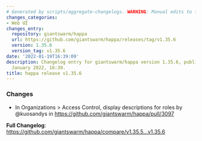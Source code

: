 ```yaml
---
# Generated by scripts/aggregate-changelogs. WARNING: Manual edits to this files will be overwritten.
changes_categories:
- Web UI
changes_entry:
  repository: giantswarm/happa
  url: https://github.com/giantswarm/happa/releases/tag/v1.35.6
  version: 1.35.6
  version_tag: v1.35.6
date: '2022-01-19T16:39:09'
description: Changelog entry for giantswarm/happa version 1.35.6, published on 19
  January 2022, 16:39.
title: happa release v1.35.6
---
```


### Changes

* In Organizations > Access Control, display descriptions for roles by @kuosandys in https://github.com/giantswarm/happa/pull/3097

**Full Changelog**: https://github.com/giantswarm/happa/compare/v1.35.5...v1.35.6
